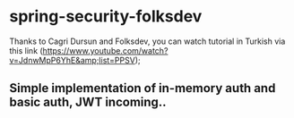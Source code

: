 # spring-security-folksdev
Thanks to Cagri Dursun and Folksdev, you can watch tutorial in Turkish via this link (https://www.youtube.com/watch?v=JdnwMpP6YhE&amp;list=PPSV);

## Simple implementation of in-memory auth and basic auth, JWT incoming..
